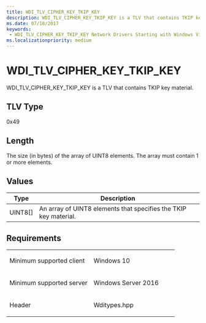 ```yaml
---
title: WDI_TLV_CIPHER_KEY_TKIP_KEY
description: WDI_TLV_CIPHER_KEY_TKIP_KEY is a TLV that contains TKIP key material.
ms.date: 07/18/2017
keywords:
 - WDI_TLV_CIPHER_KEY_TKIP_KEY Network Drivers Starting with Windows Vista
ms.localizationpriority: medium
---
```


# WDI\_TLV\_CIPHER\_KEY\_TKIP\_KEY


WDI\_TLV\_CIPHER\_KEY\_TKIP\_KEY is a TLV that contains TKIP key material.

## TLV Type


0x49

## Length


The size (in bytes) of the array of UINT8 elements. The array must contain 1 or more elements.

## Values


| Type      | Description                                                      |
|-----------|------------------------------------------------------------------|
| UINT8\[\] | An array of UINT8 elements that specifies the TKIP key material. |

 

## Requirements

<table>
<colgroup>
<col width="50%" />
<col width="50%" />
</colgroup>
<tbody>
<tr class="odd">
<td><p>Minimum supported client</p></td>
<td><p>Windows 10</p></td>
</tr>
<tr class="even">
<td><p>Minimum supported server</p></td>
<td><p>Windows Server 2016</p></td>
</tr>
<tr class="odd">
<td><p>Header</p></td>
<td>Wditypes.hpp</td>
</tr>
</tbody>
</table>

 

 




